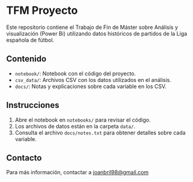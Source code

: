 # TFM Proyecto

Este repositorio contiene el Trabajo de Fin de Máster sobre Análisis y visualización (Power Bi) utilizando datos históricos de partidos de la Liga española de fútbol.

## Contenido

- `notebook/`: Notebook con el código del proyecto.
- `csv_data/`: Archivos CSV con los datos utilizados en el análisis.
- `docs/`: Notas y explicaciones sobre cada variable en los CSV.

## Instrucciones

1. Abre el notebook en `notebooks/` para revisar el código.
2. Los archivos de datos están en la carpeta `data/`.
3. Consulta el archivo `docs/notes.txt` para obtener detalles sobre cada variable.

## Contacto

Para más información, contactar a joanbril98@gmail.com
